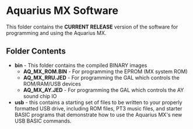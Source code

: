 # Aquarius MX Software
This folder contains the **CURRENT RELEASE** version of the software for programming and using the Aquarius MX.

## Folder Contents
 - **bin** - This folder contains the compiled BINARY images 
   - **AQ_MX_ROM.BIN** - For programming the EPROM (MX system ROM)
   - **AQ_MX_RRU.JED** - For programming the GAL which controls the ROM/RAM/USB devices
   - **AQ_MX_AY.JED** - For programming the GAL which controls the AY sound chip IO
 - **usb** - this contains a starting set of files to be written to your properly formatted USB drive, including ROM files, PT3 music files, and starter BASIC programs that demonstrate how to use the Aquarius MX's new USB BASIC commands.

